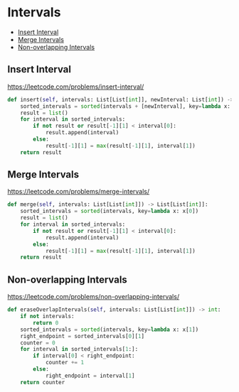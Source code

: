 # Intervals

+ [Insert Interval](#insert-interval)
+ [Merge Intervals](#merge-intervals)
+ [Non-overlapping Intervals](#non-overlapping-intervals)

## Insert Interval

https://leetcode.com/problems/insert-interval/

```python
def insert(self, intervals: List[List[int]], newInterval: List[int]) -> List[List[int]]:
    sorted_intervals = sorted(intervals + [newInterval], key=lambda x: x[0])
    result = list()
    for interval in sorted_intervals:
        if not result or result[-1][1] < interval[0]:
            result.append(interval)
        else:
            result[-1][1] = max(result[-1][1], interval[1])
    return result
```

## Merge Intervals

https://leetcode.com/problems/merge-intervals/

```python
def merge(self, intervals: List[List[int]]) -> List[List[int]]:
    sorted_intervals = sorted(intervals, key=lambda x: x[0])
    result = list()
    for interval in sorted_intervals:
        if not result or result[-1][1] < interval[0]:
            result.append(interval)
        else:
            result[-1][1] = max(result[-1][1], interval[1])
    return result
```

## Non-overlapping Intervals

https://leetcode.com/problems/non-overlapping-intervals/

```python
def eraseOverlapIntervals(self, intervals: List[List[int]]) -> int:
    if not intervals:
        return 0
    sorted_intervals = sorted(intervals, key=lambda x: x[1])
    right_endpoint = sorted_intervals[0][1]
    counter = 0
    for interval in sorted_intervals[1:]:
        if interval[0] < right_endpoint:
            counter += 1
        else:
            right_endpoint = interval[1]
    return counter
```
